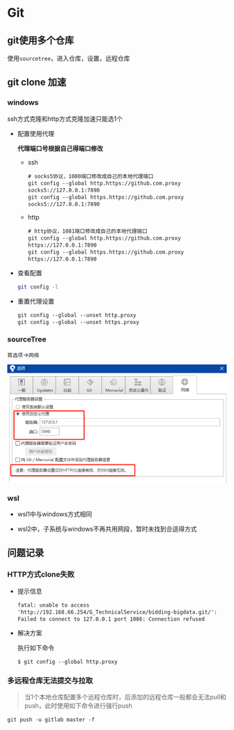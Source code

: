 # Git

## git使用多个仓库

使用`sourcetree`，进入仓库，设置，远程仓库

## git clone 加速

### windows

ssh方式克隆和http方式克隆加速只能选1个

+ 配置使用代理

  **代理端口号根据自己得端口修改**

  + ssh

    ```shell
    # socks5协议，1080端口修改成自己的本地代理端口
    git config --global http.https://github.com.proxy socks5://127.0.0.1:7890
    git config --global https.https://github.com.proxy socks5://127.0.0.1:7890
    ```

  + http

    ```shell
    # http协议，1081端口修改成自己的本地代理端口
    git config --global http.https://github.com.proxy https://127.0.0.1:7890
    git config --global https.https://github.com.proxy https://127.0.0.1:7890
    ```

+ 查看配置

  ```sh
  git config -l
  ```
  
+ 重置代理设置

  ```shell
  git config --global --unset http.proxy
  git config --global --unset https.proxy
  ```

### sourceTree

`首选项`->`网络`

![image-20201031123331035](assets/image-20201031123331035.png) 

### wsl

+ wsl1中与windows方式相同

+ wsl2中，子系统与windows不再共用网段，暂时未找到合适得方式

  



## 问题记录

### HTTP方式clone失败

+ 提示信息

  ```shell
  fatal: unable to access 'http://192.168.66.254/G_TechnicalService/bidding-bigdata.git/': Failed to connect to 127.0.0.1 port 1086: Connection refused
  ```

+ 解决方案

  执行如下命令

  ```shell
  $ git config --global http.proxy
  ```

### 多远程仓库无法提交与拉取

> 当1个本地仓库配置多个远程仓库时，后添加的远程仓库一般都会无法pull和push，此时使用如下命令进行强行push

```shell
git push -u gitlab master -f
```

